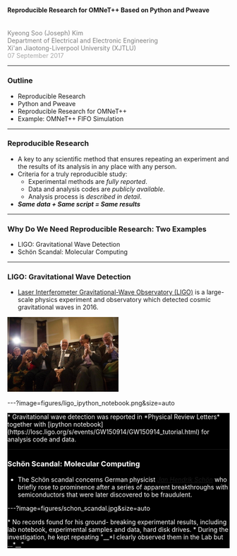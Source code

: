 <!-- ![LOGO](https://d1z75bzl1vljy2.cloudfront.net/img/gp-logo.png) -->

#### Reproducible Research for OMNeT++ Based on Python and Pweave
<br>
<span style="color:gray">Kyeong Soo (Joseph) Kim</span>
<br>
<span style="color:gray">Department of Electrical and Electronic Engineering</span>
<br>
<span style="color:gray">Xi'an Jiaotong-Liverpool University (XJTLU)</span>
<br>
<span style="color:darkgray">07 September 2017</span>

---

### Outline
* Reproducible Research
* Python and Pweave
* Reproducible Research for OMNeT++
* Example: OMNeT++ FIFO Simulation

---

### Reproducible Research
* A key to any scientific method that ensures repeating an experiment and the
  results of its analysis in any place with any person.
* Criteria for a truly reproducible study:
  * Experimental methods are *fully reported*.
  * Data and analysis codes are *publicly available*.
  * Analysis process is *described in detail*.
* __*Same data + Same script = Same results*__

---

### Why Do We Need Reproducible Research: Two Examples
* LIGO: Gravitational Wave Detection
* Sch&ouml;n Scandal: Molecular Computing

---

### LIGO: Gravitational Wave Detection
* 
  [Laser Interferometer Gravitational-Wave Observatory (LIGO)](https://en.wikipedia.org/wiki/LIGO) is
  a large-scale physics experiment and observatory which detected cosmic
  gravitational waves in 2016.

<img src="figures/ligo_team.jpg" alt="Ligo Team" style="width: 50%;">

---?image=figures/ligo_ipython_notebook.png&size=auto

<div style="color: white; background-color: black;">
* Gravitational wave detection was reported in *Physical Review Letters*
  together
  with
  [ipython notebook](https://losc.ligo.org/s/events/GW150914/GW150914_tutorial.html) for
  analysis code and data.

---

### Sch&ouml;n Scandal: Molecular Computing
* The Sch&ouml;n scandal concerns German
  physicist
  [*Jan Hendrik Sch&ouml;n*](https://en.wikipedia.org/wiki/Sch%C3%B6n_scandal)
  who briefly rose to prominence after a series of apparent breakthroughs with
  semiconductors that were later discovered to be fraudulent.
  
---?image=figures/schon_scandal.jpg&size=auto

<div style="color: white; background-color: black;">
* No records found for his ground- breaking experimental results, including lab
  notebook, experimental samples and data, hard disk drives.
* During the investigation, he kept repeating "__*I clearly observed them in the
  Lab but ...*__"

<!-- --- -->

<!-- ### No more <span style="color: #666666">Keynote.</span> -->
<!-- ### No more <span style="color: #666666">Powerpoint.</span> -->
<!-- <br> -->
<!-- ### Just <span style="color: #e49436">Markdown</span>. Then <span style="color: #e49436">Git-Commit</span>. -->

<!-- --- -->
	
<!-- <span style="color: #e49436">STEP 1. PITCHME.md</span> -->

<!-- ![MARKDOWN](https://d1z75bzl1vljy2.cloudfront.net/hello-world/markdown.png) -->

<!-- Create GitPitch slideshow content using GitHub flavored Markdown in your favorite editor. -->

<!-- --- -->

<!-- <span style="color: #e49436">STEP 2. GIT-COMMIT</span> -->

<!-- ![TERMINAL](https://d1z75bzl1vljy2.cloudfront.net/hello-world/terminal.png) -->

<!-- Git-commit on any branch and push your PITCHME.md to GitHub, GitLab, Bitbucket, Gitea, Gogs, or GitBucket. -->

<!-- --- -->

<!-- <span style="color: #e49436">STEP 3. GET THE WORD OUT!</span> -->

<!-- <br> -->

<!-- <span style="font-size: 1.3em;"><span style="color:white">htt</span><span style="color:white">ps://git</span><span style="color: #e49436">pitch</span><span style="color: white">.com/<span style="color: #e49436">user</span>/<span style="color: #e49436">repo</span>/<span style="color: #e49436">branch</span></span> -->

<!-- <br> -->

<!-- Instantly use your GitPitch slideshow URL to promote, pitch or present absolutely anything. -->

<!-- --- -->

<!-- <span style="color: #e49436">GIT</span>PITCH DESIGNED FOR SHARING -->

<!-- ![SOCIAL](https://d1z75bzl1vljy2.cloudfront.net/hello-world/gp-social.jpg) -->

<!-- - View any slideshow at its public URL -->
<!-- - Promote any slideshow using a GitHub badge -->
<!-- - Embed any slideshow within a blog or website -->
<!-- - Share any slideshow on Twitter, LinkedIn, etc -->
<!-- - Print any slideshow as a PDF document -->
<!-- - Download and present any slideshow offline -->

<!-- --- -->

<!-- <span style="color: #e49436">GIT</span>PITCH FEATURE RICH SLIDESHOWS -->

<!-- - GitHub Flavored Markdown + -->
<!-- - Code Presenting for Blocks, Files, and GISTs -->
<!-- - Image and Video Slides -->
<!-- - Custom Logos and Backgrounds -->
<!-- - Multiple Themes And More -->
<!-- - <span style="color: #e49436">Plus...</span> -->
<!-- - Your Slideshow Is Part Of Your Project -->
<!-- - Under Git Version Control Within Your Git Repo -->


<!-- --- -->

<!-- ### Go for it. -->
<!-- ### Just add <span style="color: #e49436; text-transform: none">PITCHME.md</span> ;) -->

